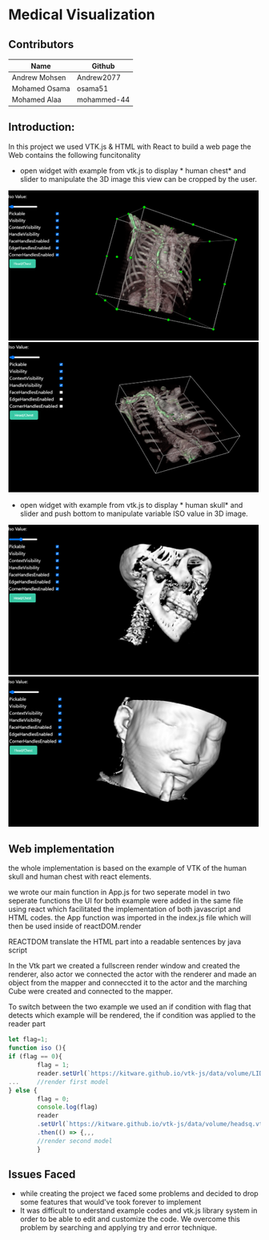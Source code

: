 # Medical Visualization

## Contributors 
Name | Github
------|----------
Andrew Mohsen | Andrew2077
Mohamed Osama | osama51
Mohamed Alaa | mohammed-44



## Introduction:

In this project we used VTK.js & HTML with React to build a web page 
the Web contains the following funcitonality

- open widget with example from vtk.js to display * human chest* and slider to manipulate the 3D image this view can be cropped by the user. 
<img src="./images/chest1.PNG" alt="crop in chest" width="500" height="300">
<img src="./images/chest2.PNG" alt="another crop" width="500" height="300">


- open widget with example from vtk.js to display * human skull* and slider and push bottom to manipulate variable ISO value in  3D image.
<img src="./images/head.PNG" alt="Surface Rendering" width="500" height="300">
<img src="./images/head2.PNG" alt="Surface Rendering" width="500" height="300">

## Web implementation

the whole implementation is based on the example of VTK of the human skull and human chest with react elements.

we wrote our main function in App.js for two seperate model in two seperate functions 
the UI for both example were added in the same file using react which facilitated the implementation of both javascript and HTML codes.
the App function was imported in the index.js file which will then be used inside of reactDOM.render

REACTDOM translate the HTML part into a readable sentences by java script

In the Vtk part we created a fullscreen render window and created the renderer, also actor we connected the actor with the renderer and made an object from the mapper and conneccted it to the actor  and the marching Cube were created and connected to the mapper.


To switch between the two example we used an if condition with flag
that detects which example will be rendered, the if condition was applied to the reader part  


```javascript
let flag=1;
function iso (){
if (flag == 0){ 
        flag = 1;
        reader.setUrl(`https://kitware.github.io/vtk-js/data/volume/LIDC2.vti`).then(() => { ,,,
...     //render first model
} else {
        flag = 0;
        console.log(flag)
        reader
        .setUrl(`https://kitware.github.io/vtk-js/data/volume/headsq.vti`, { loadData: true })
        .then(() => {,,,
        //render second model
        }

```
## Issues Faced

- while creating the project we faced some problems and decided to drop some features that would've took forever to implement 
-  It was difficult to understand example codes and vtk.js library system in order to be able to edit and customize the code.
We overcome this problem by searching and applying try and error technique.